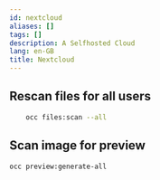 ```yaml
---
id: nextcloud
aliases: []
tags: []
description: A Selfhosted Cloud
lang: en-GB
title: Nextcloud
---
```


## Rescan files for all users

```sh
    occ files:scan --all
```

## Scan image for preview

```sh
occ preview:generate-all
```
